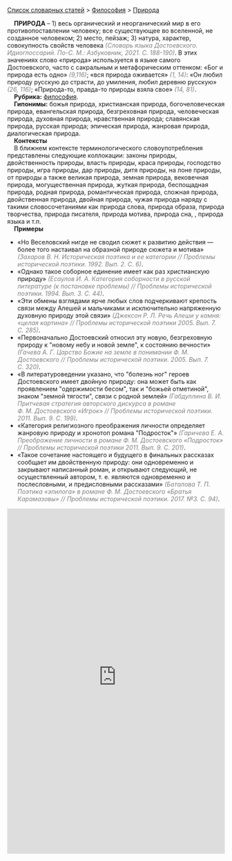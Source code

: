 <style>
st { color: Gray;
  font-style: italic;}
</style>

[Список словарных статей](https://thesaurus-dostoevsky.github.io/Thesaurus/) > [Философия](philosophy.md) > [Природа](природа.md) 

&nbsp;&nbsp;&nbsp;&nbsp;**ПРИРОДА** – 1) весь органический и неорганический мир в его противопоставлении человеку; все существующее во вселенной, не созданное человеком; 2) место, пейзаж; 3) натура, характер, совокупность свойств человека <st>(Словарь языка Достоевского. Идиоглоссарий. По-С. М.: Азбуковник, 2021. С. 188-190)</st>. В этих значениях слово «природа» используется в языке самого Достоевского, часто с сакральным и метафорическим оттенком: «Бог и природа есть одно» <st>(9,116)</st>; «вся природа оживается» <st>(1, 14)</st>: «Он любил природу  русскую до страсти, до умиления, любил деревню русскую» <st>(26, 116)</st>; «Природа-то, правда-то природы взяла свое» <st>(14, 81)</st>.  
&nbsp;&nbsp;&nbsp;&nbsp;**Рубрика:** [философия](philosophy.md).  
&nbsp;&nbsp;&nbsp;&nbsp;**Гипонимы:** божья природа, христианская природа, богочеловеческая природа, евангельская природа, безгреховная природа, человеческая природа, духовная природа,  нравственная природа; славянская природа, русская природа; эпическая природа, жанровая природа, диалогическая природа.  
&nbsp;&nbsp;&nbsp;&nbsp;**Контексты**  
&nbsp;&nbsp;&nbsp;&nbsp;В ближнем контексте терминологического словоупотребления   представлены следующие коллокации: законы природы, двойственность природы, власть природы, краса природы, господство природы, игра природы, дар природы,  дитя природы, на лоне природы, от природы а также великая природа, земная природа, вековечная природа, могущественная природа, жуткая природа, беспощадная природа, родная природа, романтическая природа, сложная природа, двойственная природа, двойная природа, чужая природа наряду с такими словосочетаниями как  природа слова, природа образа, природа творчества, природа писателя, природа мотива, природа сна, , природа языка и т.п.  
&nbsp;&nbsp;&nbsp;&nbsp;**Примеры**  
* «Но Веселовский нигде не сводил сюжет к развитию действия — более того настаивал на образной природе сюжета и мотива» <st>(Захаров В. Н. Историческая поэтика и ее категории // Проблемы исторической поэтики. 1992. Вып. 2. С. 6)</st>.
* «Однако такое соборное единение имеет как раз христианскую природу» <st>(Есаулов И. А. Категория соборности в русской литературе (к постановке проблемы) // Проблемы исторической поэтики. 1994. Вып. 3. С. 44)</st>.
* «Эти обмены взглядами ярче любых слов подчеркивают крепость связи между Алешей и мальчиками и исключительно напряженную духовную природу этой связи» <st>(Джексон Р. Л. Речь Алеши у камня: «целая картина» // Проблемы исторической поэтики 2005. Вып. 7. С. 285)</st>.
* «Первоначально Достоевский относил эту новую, безгреховную природу к "новому небу и новой земле", к состоянию вечности» <st>(Гачева А. Г. Царство Божие на земле в понимании Ф. М. Достоевского // Проблемы исторической поэтики. 2005. Вып. 7. С. 320)</st>.
* «В литературоведении указано, что "болезнь ног" героев Достоевского имеет двойную природу: она может быть как проявлением "одержимости бесом", так и "божьей отметиной", знаком "земной тягости", связи с родной землей» <st>(Габдуллина В. И. Притчевая стратегия авторского дискурса в романе Ф. М. Достоевского «Игрок» // Проблемы исторической поэтики. 2011. Вып. 9. С. 199)</st>.
* «Категория религиозного преображения личности определяет 
жанровую природу и хронотоп романа "Подросток"» <st>(Гаричева Е. А. Преображение личности в романе Ф. М. Достоевского «Подросток» // Проблемы исторической поэтики 2011. Вып. 9. С. 201)</st>.
* «Такое сочетание настоящего и будущего в финальных рассказах сообщает им двойственную природу: они одновременно и закрывают написанный роман, и открывают следующий, не осуществленный автором, т. е. являются одновременно и послесловными, и предисловными рассказами» <st>(Баталова Т. П. Поэтика «эпилога» в романе Ф. М. Достоевского «Братья Карамазовы» // Проблемы исторической поэтики. 2017. №3. С. 94)</st>.

<iframe src="https://thesaurus-dostoevsky.github.io/nk/природа.html" style="border:0px;width:100%;height:800px" allowfullscreen="true" webkitallowfullscreen="true" mozallowfullscreen="true">
